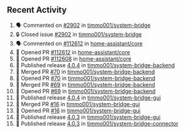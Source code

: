 ## Recent Activity

<!--START_SECTION:activity-->
1. 🗣 Commented on [#2902](https://github.com/timmo001/system-bridge/issues/2902) in [timmo001/system-bridge](https://github.com/timmo001/system-bridge)
2. 🔒 Closed issue [#2902](https://github.com/timmo001/system-bridge/issues/2902) in [timmo001/system-bridge](https://github.com/timmo001/system-bridge)
3. 🗣 Commented on [#112612](https://github.com/home-assistant/core/issues/112612) in [home-assistant/core](https://github.com/home-assistant/core)
4. 💪 Opened PR [#112612](https://github.com/home-assistant/core/pull/112612) in [home-assistant/core](https://github.com/home-assistant/core)
5. 💪 Opened PR [#112608](https://github.com/home-assistant/core/pull/112608) in [home-assistant/core](https://github.com/home-assistant/core)
6. 🚀 Published release [4.0.4](https://github.com/4.0.4) in [timmo001/system-bridge-backend](https://github.com/timmo001/system-bridge-backend)
7. 🎉 Merged PR [#70](https://github.com/timmo001/system-bridge-backend/pull/70) in [timmo001/system-bridge-backend](https://github.com/timmo001/system-bridge-backend)
8. 💪 Opened PR [#70](https://github.com/timmo001/system-bridge-backend/pull/70) in [timmo001/system-bridge-backend](https://github.com/timmo001/system-bridge-backend)
9. 🎉 Merged PR [#69](https://github.com/timmo001/system-bridge-backend/pull/69) in [timmo001/system-bridge-backend](https://github.com/timmo001/system-bridge-backend)
10. 💪 Opened PR [#69](https://github.com/timmo001/system-bridge-backend/pull/69) in [timmo001/system-bridge-backend](https://github.com/timmo001/system-bridge-backend)
11. 🚀 Published release [4.0.4](https://github.com/4.0.4) in [timmo001/system-bridge-gui](https://github.com/timmo001/system-bridge-gui)
12. 🎉 Merged PR [#16](https://github.com/timmo001/system-bridge-gui/pull/16) in [timmo001/system-bridge-gui](https://github.com/timmo001/system-bridge-gui)
13. 💪 Opened PR [#16](https://github.com/timmo001/system-bridge-gui/pull/16) in [timmo001/system-bridge-gui](https://github.com/timmo001/system-bridge-gui)
14. 🚀 Published release [4.0.3](https://github.com/4.0.3) in [timmo001/system-bridge-gui](https://github.com/timmo001/system-bridge-gui)
15. 🚀 Published release [4.0.3](https://github.com/4.0.3) in [timmo001/system-bridge-connector](https://github.com/timmo001/system-bridge-connector)
<!--END_SECTION:activity-->
